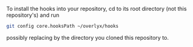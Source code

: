 To install the hooks into your repository, cd to its root directory (not this repository's) and run
```bash
git config core.hooksPath ~/overlyx/hooks
```
possibly replacing by the directory you cloned this repository to. 